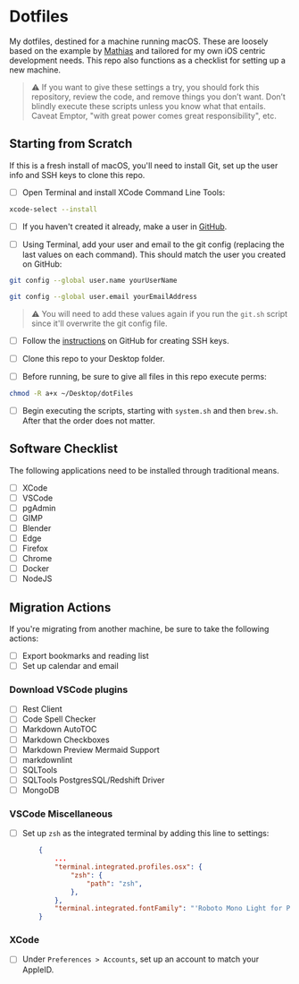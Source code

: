 # Dotfiles

My dotfiles, destined for a machine running macOS. These are loosely based on the example by [Mathias](https://github.com/mathiasbynens/dotfiles) and tailored for my own iOS centric development needs. This repo also functions as a checklist for setting up a new machine.

> :warning: If you want to give these settings a try, you should fork this repository, review the code, and remove things you don’t want. Don’t blindly execute these scripts unless you know what that entails. Caveat Emptor, "with great power comes great responsibility", etc.

## Starting from Scratch

If this is a fresh install of macOS, you'll need to install Git, set up the user info and SSH keys to clone this repo.

- [ ] Open Terminal and install XCode Command Line Tools:

```bash
xcode-select --install
```

- [ ] If you haven't created it already, make a user in [GitHub](https://github.com).

- [ ] Using Terminal, add your user and email to the git config (replacing the last values on each command). This should match the user you created on GitHub:

```bash
git config --global user.name yourUserName
```

```bash
git config --global user.email yourEmailAddress
```

> :warning: You will need to add these values again if you run the `git.sh` script since it'll overwrite the git config file.

- [ ] Follow the [instructions](https://docs.github.com/en/authentication/connecting-to-github-with-ssh) on GitHub for creating SSH keys.

- [ ] Clone this repo to your Desktop folder.

- [ ] Before running, be sure to give all files in this repo execute perms:

```bash
chmod -R a+x ~/Desktop/dotFiles
```

- [ ] Begin executing the scripts, starting with `system.sh` and then `brew.sh`. After that the order does not matter.

## Software Checklist

The following applications need to be installed through traditional means.

- [ ] XCode
- [ ] VSCode
- [ ] pgAdmin
- [ ] GIMP
- [ ] Blender
- [ ] Edge
- [ ] Firefox
- [ ] Chrome
- [ ] Docker
- [ ] NodeJS

## Migration Actions

If you're migrating from another machine, be sure to take the following actions:

- [ ] Export bookmarks and reading list
- [ ] Set up calendar and email

### Download VSCode plugins

- [ ] Rest Client
- [ ] Code Spell Checker
- [ ] Markdown AutoTOC
- [ ] Markdown Checkboxes
- [ ] Markdown Preview Mermaid Support
- [ ] markdownlint
- [ ] SQLTools
- [ ] SQLTools PostgresSQL/Redshift Driver
- [ ] MongoDB

### VSCode Miscellaneous

- [ ] Set up `zsh` as the integrated terminal by adding this line to settings:

    ```json
        {
            ...
            "terminal.integrated.profiles.osx": {
                "zsh": {
                    "path": "zsh",
                },
            },
            "terminal.integrated.fontFamily": "'Roboto Mono Light for Powerline', 'PowerlineSymbols'"
        }
    ```

### XCode

- [ ] Under `Preferences > Accounts`, set up an account to match your AppleID.
